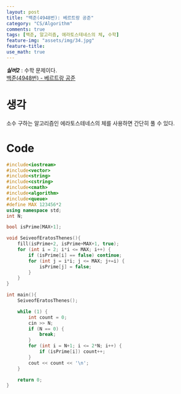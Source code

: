 ```yaml
---
layout: post
title: "백준(4948번): 베르트랑 공준"
category: "CS/Algorithm"
comments: true
tags: [백준, 알고리즘, 에라토스테네스의 체, 수학]
feature-img: "assets/img/34.jpg"
feature-title:
use_math: true
---
```


**_실버2_** : 수학 문제이다.  
[백준(4948번) - 베르트랑 공준](https://www.acmicpc.net/problem/4948)

# 생각

소수 구하는 알고리즘인 에라토스테네스의 체를 사용하면 간단히 풀 수 있다.

# Code

```c++
#include<iostream>
#include<vector>
#include<string>
#include<cstring>
#include<cmath>
#include<algorithm>
#include<queue>
#define MAX 123456*2
using namespace std;
int N;

bool isPrime[MAX+1];

void SeiveofEratosThenes(){
    fill(isPrime+2, isPrime+MAX+1, true);
    for (int i = 2; i*i <= MAX; i++) {
        if (isPrime[i] == false) continue;
        for (int j = i*i; j <= MAX; j+=i) {
            isPrime[j] = false;
        }
    }
}

int main(){
    SeiveofEratosThenes();

    while (1) {
        int count = 0;
        cin >> N;
        if (N == 0) {
            break;
        }
        for (int i = N+1; i <= 2*N; i++) {
            if (isPrime[i]) count++;
        }
        cout << count << '\n';
    }

    return 0;
}

```
